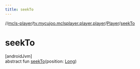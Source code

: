 ```yaml
---
title: seekTo
---
```

//[mcls-player](../../../index.html)/[tv.mycujoo.mclsplayer.player.player](../index.html)/[Player](index.html)/[seekTo](seek-to.html)



# seekTo



[androidJvm]\
abstract fun [seekTo](seek-to.html)(position: [Long](https://kotlinlang.org/api/latest/jvm/stdlib/kotlin/-long/index.html))




